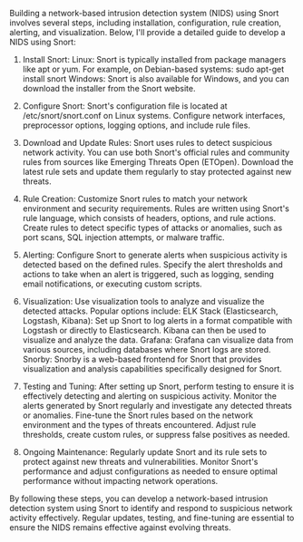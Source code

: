 Building a network-based intrusion detection system (NIDS) using Snort involves several steps, including installation, configuration, rule creation, alerting, and visualization. Below, I'll provide a detailed guide to develop a NIDS using Snort:

1. Install Snort:
Linux: Snort is typically installed from package managers like apt or yum. For example, on Debian-based systems:
sudo apt-get install snort
Windows: Snort is also available for Windows, and you can download the installer from the Snort website.

2. Configure Snort:
Snort's configuration file is located at /etc/snort/snort.conf on Linux systems.
Configure network interfaces, preprocessor options, logging options, and include rule files.

3. Download and Update Rules:
Snort uses rules to detect suspicious network activity. You can use both Snort's official rules and community rules from sources like Emerging Threats Open (ETOpen).
Download the latest rule sets and update them regularly to stay protected against new threats.

4. Rule Creation:
Customize Snort rules to match your network environment and security requirements.
Rules are written using Snort's rule language, which consists of headers, options, and rule actions.
Create rules to detect specific types of attacks or anomalies, such as port scans, SQL injection attempts, or malware traffic.

5. Alerting:
Configure Snort to generate alerts when suspicious activity is detected based on the defined rules.
Specify the alert thresholds and actions to take when an alert is triggered, such as logging, sending email notifications, or executing custom scripts.

6. Visualization:
Use visualization tools to analyze and visualize the detected attacks. Popular options include:
ELK Stack (Elasticsearch, Logstash, Kibana): Set up Snort to log alerts in a format compatible with Logstash or directly to Elasticsearch. Kibana can then be used to visualize and analyze the data.
Grafana: Grafana can visualize data from various sources, including databases where Snort logs are stored.
Snorby: Snorby is a web-based frontend for Snort that provides visualization and analysis capabilities specifically designed for Snort.

7. Testing and Tuning:
After setting up Snort, perform testing to ensure it is effectively detecting and alerting on suspicious activity.
Monitor the alerts generated by Snort regularly and investigate any detected threats or anomalies.
Fine-tune the Snort rules based on the network environment and the types of threats encountered. Adjust rule thresholds, create custom rules, or suppress false positives as needed.

8. Ongoing Maintenance:
Regularly update Snort and its rule sets to protect against new threats and vulnerabilities.
Monitor Snort's performance and adjust configurations as needed to ensure optimal performance without impacting network operations.

By following these steps, you can develop a network-based intrusion detection system using Snort to identify and respond to suspicious network activity effectively. Regular updates, testing, and fine-tuning are essential to ensure the NIDS remains effective against evolving threats.